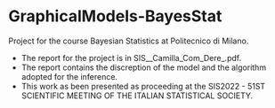 # GraphicalModels-BayesStat
Project for the course Bayesian Statistics at Politecnico di Milano.
- The report for the project is in SIS__Camilla_Com_Dere_.pdf.
- The report contains the discreption of the model and the algorithm adopted for the inference.
- This work as been presented as proceeding at the SIS2022 - 51ST SCIENTIFIC MEETING OF THE ITALIAN STATISTICAL SOCIETY.
